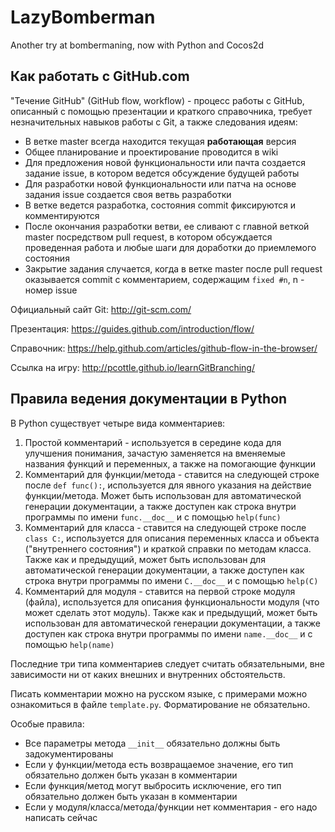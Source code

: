 # LazyBomberman
Another try at bombermaning, now with Python and Cocos2d

## Как работать с GitHub.com

"Течение GitHub" (GitHub flow, workflow) - процесс работы с GitHub, описанный с помощью презентации и краткого справочника, требует незначительных навыков работы с Git, а также следования идеям:
* В ветке master всегда находится текущая **работающая** версия
* Общее планирование и проектирование проводится в wiki
* Для предложения новой функциональности или пачта создается задание issue, в котором ведется обсуждение будущей работы
* Для разработки новой функциональности или патча на основе задания issue создается своя ветвь разработки
* В ветке ведется разработка, состояния commit фиксируются и комментируются
* После окончания разработки ветви, ее сливают с главной веткой master посредством pull request, в котором обсуждается проведенная работа и любые шаги для доработки до приемлемого состояния
* Закрытие задания случается, когда в ветке master после pull request оказывается commit с комментарием, содержащим `fixed #n`, n - номер issue

Официальный сайт Git: http://git-scm.com/

Презентация: https://guides.github.com/introduction/flow/

Справочник: https://help.github.com/articles/github-flow-in-the-browser/

Ссылка на игру: http://pcottle.github.io/learnGitBranching/

## Правила ведения документации в Python

В Python существует четыре вида комментариев:

1. Простой комментарий - используется в середине кода для улучшения понимания, зачастую заменяется на вменяемые названия функций и переменных, а также на помогающие функции
2. Комментарий для функции/метода - ставится на следующей строке после `def func():`, используется для явного указания на действие функции/метода. Может быть использован для автоматической генерации документации, а также доступен как строка внутри программы по имени `func.__doc__` и с помощью `help(func)`
3. Комментарий для класса - ставится на следующей строке после `class C:`, используется для описания переменных класса и объекта ("внутреннего состояния") и краткой справки по методам класса. Также как и предыдущий, может быть использован для автоматической генерации документации, а также доступен как строка внутри программы по имени `C.__doc__` и с помощью `help(C)`
4. Комментарий для модуля - ставится на первой строке модуля (файла), используется для описания функциональности модуля (что может сделать этот модуль). Также как и предыдущий, может быть использован для автоматической генерации документации, а также доступен как строка внутри программы по имени `name.__doc__` и с помощью `help(name)`

Последние три типа комментариев следует считать обязательными, вне зависимости ни от каких внешних и внутренних обстоятельств.

Писать комментарии можно на русском языке, с примерами можно ознакомиться в файле `template.py`. Форматирование не обязательно.

Особые правила:
* Все параметры метода `__init__` обязательно должны быть задокументированы
* Если у функции/метода есть возвращаемое значение, его тип обязательно должен быть указан в комментарии
* Если функция/метод могут выбросить исключение, его тип обязательно должен быть указан в комментарии
* Если у модуля/класса/метода/функции нет комментария - его надо написать сейчас